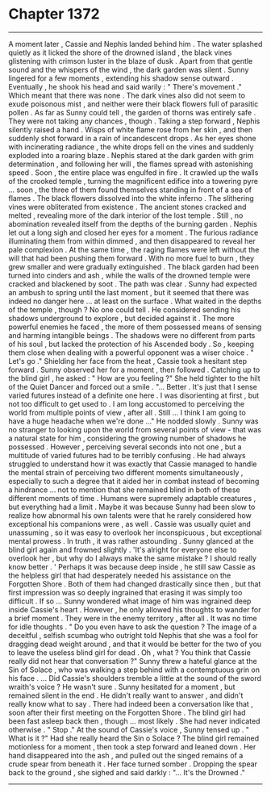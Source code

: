 
# Chapter 1372


---

A moment later , Cassie and Nephis landed behind him . The water splashed quietly as it licked the shore of the drowned island , the black vines glistening with crimson luster in the blaze of dusk . Apart from that gentle sound and the whispers of the wind , the dark garden was silent .
Sunny lingered for a few moments , extending his shadow sense outward . Eventually , he shook his head and said warily :
" There's movement ."
Which meant that there was none .
The dark vines also did not seem to exude poisonous mist , and neither were their black flowers full of parasitic pollen . As far as Sunny could tell , the garden of thorns was entirely safe .
They were not taking any chances , though .
Taking a step forward , Nephis silently raised a hand . Wisps of white flame rose from her skin , and then suddenly shot forward in a rain of incandescent drops . As her eyes shone with incinerating radiance , the white drops fell on the vines and suddenly exploded into a roaring blaze .
Nephis stared at the dark garden with grim determination , and following her will , the flames spread with astonishing speed . Soon , the entire place was engulfed in fire . It crawled up the walls of the crooked temple , turning the magnificent edifice into a towering pyre ... soon , the three of them found themselves standing in front of a sea of flames .
The black flowers dissolved into the white inferno . The slithering vines were obliterated from existence . The ancient stones cracked and melted , revealing more of the dark interior of the lost temple .
Still , no abomination revealed itself from the depths of the burning garden .
Nephis let out a long sigh and closed her eyes for a moment . The furious radiance illuminating them from within dimmed , and then disappeared to reveal her pale complexion . At the same time , the raging flames were left without the will that had been pushing them forward . With no more fuel to burn , they grew smaller and were gradually extinguished .
The black garden had been turned into cinders and ash , while the walls of the drowned temple were cracked and blackened by soot . The path was clear .
Sunny had expected an ambush to spring until the last moment , but it seemed that there was indeed no danger here ... at least on the surface . What waited in the depths of the temple , though ? No one could tell .
He considered sending his shadows underground to explore , but decided against it . The more powerful enemies he faced , the more of them possessed means of sensing and harming intangible beings . The shadows were no different from parts of his soul , but lacked the protection of his Ascended body .
So , keeping them close when dealing with a powerful opponent was a wiser choice .
" Let's go ."
Shielding her face from the heat , Cassie took a hesitant step forward . Sunny observed her for a moment , then followed .
Catching up to the blind girl , he asked :
" How are you feeling ?"
She held tighter to the hilt of the Quiet Dancer and forced out a smile .
"... Better . It's just that I sense varied futures instead of a definite one here . I was disorienting at first , but not too difficult to get used to . I am long accustomed to perceiving the world from multiple points of view , after all . Still ... I think I am going to have a huge headache when we're done ..."
He nodded slowly . Sunny was no stranger to looking upon the world from several points of view - that was a natural state for him , considering the growing number of shadows he possessed . However , perceiving several seconds into not one , but a multitude of varied futures had to be terribly confusing .
He had always struggled to understand how it was exactly that Cassie managed to handle the mental strain of perceiving two different moments simultaneously , especially to such a degree that it aided her in combat instead of becoming a hindrance ... not to mention that she remained blind in both of these different moments of time .
Humans were supremely adaptable creatures , but everything had a limit . Maybe it was because Sunny had been slow to realize how abnormal his own talents were that he rarely considered how exceptional his companions were , as well . Cassie was usually quiet and unassuming , so it was easy to overlook her inconspicuous , but exceptional mental prowess .
In truth , it was rather astounding .
Sunny glanced at the blind girl again and frowned slightly .
'It's alright for everyone else to overlook her , but why do I always make the same mistake ? I should really know better . '
Perhaps it was because deep inside , he still saw Cassie as the helpless girl that had desperately needed his assistance on the Forgotten Shore . Both of them had changed drastically since then , but that first impression was so deeply ingrained that erasing it was simply too difficult .
If so ...
Sunny wondered what image of him was ingrained deep inside Cassie's heart . However , he only allowed his thoughts to wander for a brief moment .
They were in the enemy territory , after all . It was no time for idle thoughts .
" Do you even have to ask the question ? The image of a deceitful , selfish scumbag who outright told Nephis that she was a fool for dragging dead weight around , and that it would be better for the two of you to leave the useless blind girl for dead . Oh , what ? You think that Cassie really did not hear that conversation ?"
Sunny threw a hateful glance at the Sin of Solace , who was walking a step behind with a contemptuous grin on his face .
... Did Cassie's shoulders tremble a little at the sound of the sword wraith's voice ? He wasn't sure .
Sunny hesitated for a moment , but remained silent in the end . He didn't really want to answer , and didn't really know what to say .
There had indeed been a conversation like that , soon after their first meeting on the Forgotten Shore . The blind girl had been fast asleep back then , though ... most likely .
She had never indicated otherwise .
" Stop ."
At the sound of Cassie's voice , Sunny tensed up .
" What is it ?"
Had she really heard the Sin o Solace ?
The blind girl remained motionless for a moment , then took a step forward and leaned down . Her hand disappeared into the ash , and pulled out the singed remains of a crude spear from beneath it . Her face turned somber .
Dropping the spear back to the ground , she sighed and said darkly :
"... It's the Drowned ."

---

